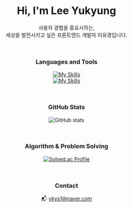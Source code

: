 <div align="center">
<h1>Hi, I'm Lee Yukyung</h1>
<p>사용자 경험을 중요시하는,<br>세상을 발전시키고 싶은 프론트엔드 개발자 이유경입니다.</p>

<br/>

### Languages and Tools

[![My Skills](https://skillicons.dev/icons?i=js,ts,react,vite,html,css)](https://skillicons.dev)
<br>
[![My Skills](https://skillicons.dev/icons?i=cpp,python,java,figma,git)](https://skillicons.dev)

<br/>

### GitHub Stats
![GitHub stats](https://github-readme-stats.vercel.app/api?username=nunomi0&show_icons=true&theme=github_dark&hide_border=true&border_radius=10)

<br/>

### Algorithm & Problem Solving
[![Solved.ac Profile](http://mazassumnida.wtf/api/v2/generate_badge?boj=nunomi0)](https://solved.ac/nunomi0)

<br/>

### Contact
📬 ykys1@naver.com
